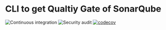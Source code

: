 # CLI to get Qualtiy Gate of SonarQube

![Continuous integration](https://github.com/dcuenot/sonar-qg-in-cli/workflows/Continuous%20integration/badge.svg)
![Security audit](https://github.com/dcuenot/sonar-qg-in-cli/workflows/Security%20audit/badge.svg)
[![codecov](https://codecov.io/gh/dcuenot/sonar-qg-in-cli/branch/master/graph/badge.svg)](https://codecov.io/gh/dcuenot/sonar-qg-in-cli)